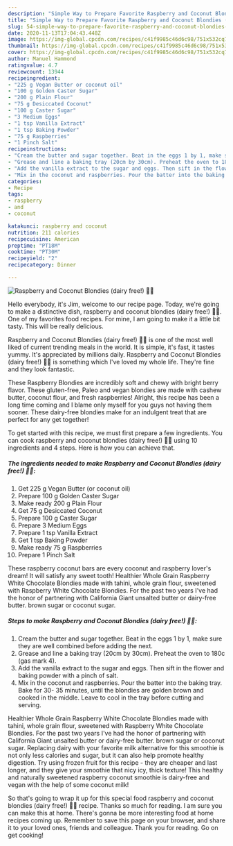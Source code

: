 ```yaml
---
description: "Simple Way to Prepare Favorite Raspberry and Coconut Blondies (dairy free!) 🥥😍"
title: "Simple Way to Prepare Favorite Raspberry and Coconut Blondies (dairy free!) 🥥😍"
slug: 54-simple-way-to-prepare-favorite-raspberry-and-coconut-blondies-dairy-free
date: 2020-11-13T17:04:43.448Z
image: https://img-global.cpcdn.com/recipes/c41f9985c46d6c98/751x532cq70/raspberry-and-coconut-blondies-dairy-free-🥥😍-recipe-main-photo.jpg
thumbnail: https://img-global.cpcdn.com/recipes/c41f9985c46d6c98/751x532cq70/raspberry-and-coconut-blondies-dairy-free-🥥😍-recipe-main-photo.jpg
cover: https://img-global.cpcdn.com/recipes/c41f9985c46d6c98/751x532cq70/raspberry-and-coconut-blondies-dairy-free-🥥😍-recipe-main-photo.jpg
author: Manuel Hammond
ratingvalue: 4.7
reviewcount: 13944
recipeingredient:
- "225 g Vegan Butter or coconut oil"
- "100 g Golden Caster Sugar"
- "200 g Plain Flour"
- "75 g Desiccated Coconut"
- "100 g Caster Sugar"
- "3 Medium Eggs"
- "1 tsp Vanilla Extract"
- "1 tsp Baking Powder"
- "75 g Raspberries"
- "1 Pinch Salt"
recipeinstructions:
- "Cream the butter and sugar together. Beat in the eggs 1 by 1, make sure they are well combined before adding the next."
- "Grease and line a baking tray (20cm by 30cm). Preheat the oven to 180c (gas mark 4)."
- "Add the vanilla extract to the sugar and eggs. Then sift in the flower and baking powder with a pinch of salt."
- "Mix in the coconut and raspberries. Pour the batter into the baking tray. Bake for 30- 35 minutes, until the blondies are golden brown and cooked in the middle. Leave to cool in the tray before cutting and serving."
categories:
- Recipe
tags:
- raspberry
- and
- coconut

katakunci: raspberry and coconut 
nutrition: 211 calories
recipecuisine: American
preptime: "PT18M"
cooktime: "PT30M"
recipeyield: "2"
recipecategory: Dinner

---
```



![Raspberry and Coconut Blondies (dairy free!) 🥥😍](https://img-global.cpcdn.com/recipes/c41f9985c46d6c98/751x532cq70/raspberry-and-coconut-blondies-dairy-free-🥥😍-recipe-main-photo.jpg)

Hello everybody, it's Jim, welcome to our recipe page. Today, we're going to make a distinctive dish, raspberry and coconut blondies (dairy free!) 🥥😍. One of my favorites food recipes. For mine, I am going to make it a little bit tasty. This will be really delicious.

Raspberry and Coconut Blondies (dairy free!) 🥥😍 is one of the most well liked of current trending meals in the world. It is simple, it's fast, it tastes yummy. It's appreciated by millions daily. Raspberry and Coconut Blondies (dairy free!) 🥥😍 is something which I've loved my whole life. They're fine and they look fantastic.

These Raspberry Blondies are incredibly soft and chewy with bright berry flavor. These gluten-free, Paleo and vegan blondies are made with cashew butter, coconut flour, and fresh raspberries! Alright, this recipe has been a long time coming and I blame only myself for you guys not having them sooner. These dairy-free blondies make for an indulgent treat that are perfect for any get together!


To get started with this recipe, we must first prepare a few ingredients. You can cook raspberry and coconut blondies (dairy free!) 🥥😍 using 10 ingredients and 4 steps. Here is how you can achieve that.

<!--inarticleads1-->

##### The ingredients needed to make Raspberry and Coconut Blondies (dairy free!) 🥥😍:

1. Get 225 g Vegan Butter (or coconut oil)
1. Prepare 100 g Golden Caster Sugar
1. Make ready 200 g Plain Flour
1. Get 75 g Desiccated Coconut
1. Prepare 100 g Caster Sugar
1. Prepare 3 Medium Eggs
1. Prepare 1 tsp Vanilla Extract
1. Get 1 tsp Baking Powder
1. Make ready 75 g Raspberries
1. Prepare 1 Pinch Salt


These raspberry coconut bars are every coconut and raspberry lover&#39;s dream! It will satisfy any sweet tooth! Healthier Whole Grain Raspberry White Chocolate Blondies made with tahini, whole grain flour, sweetened with Raspberry White Chocolate Blondies. For the past two years I&#39;ve had the honor of partnering with California Giant unsalted butter or dairy-free butter. brown sugar or coconut sugar. 

<!--inarticleads2-->

##### Steps to make Raspberry and Coconut Blondies (dairy free!) 🥥😍:

1. Cream the butter and sugar together. Beat in the eggs 1 by 1, make sure they are well combined before adding the next.
1. Grease and line a baking tray (20cm by 30cm). Preheat the oven to 180c (gas mark 4).
1. Add the vanilla extract to the sugar and eggs. Then sift in the flower and baking powder with a pinch of salt.
1. Mix in the coconut and raspberries. Pour the batter into the baking tray. Bake for 30- 35 minutes, until the blondies are golden brown and cooked in the middle. Leave to cool in the tray before cutting and serving.


Healthier Whole Grain Raspberry White Chocolate Blondies made with tahini, whole grain flour, sweetened with Raspberry White Chocolate Blondies. For the past two years I&#39;ve had the honor of partnering with California Giant unsalted butter or dairy-free butter. brown sugar or coconut sugar. Replacing dairy with your favorite milk alternative for this smoothie is not only less calories and sugar, but it can also help promote healthy digestion. Try using frozen fruit for this recipe - they are cheaper and last longer, and they give your smoothie that nicy icy, thick texture! This healthy and naturally sweetened raspberry coconut smoothie is dairy-free and vegan with the help of some coconut milk! 

So that's going to wrap it up for this special food raspberry and coconut blondies (dairy free!) 🥥😍 recipe. Thanks so much for reading. I am sure you can make this at home. There's gonna be more interesting food at home recipes coming up. Remember to save this page on your browser, and share it to your loved ones, friends and colleague. Thank you for reading. Go on get cooking!
